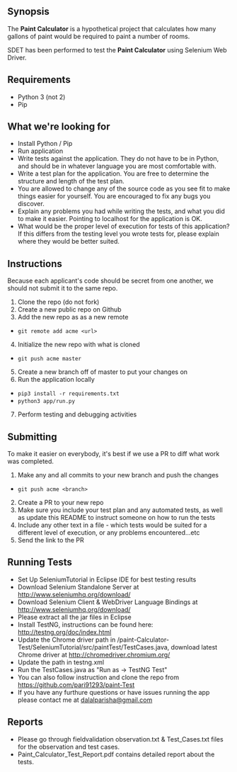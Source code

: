 ## Synopsis

The **Paint Calculator** is a hypothetical project that calculates how many gallons of paint would be required to paint a number of rooms.

SDET has been performed to test the **Paint Calculator** using Selenium Web Driver.

## Requirements

* Python 3 (not 2)
* Pip

## What we're looking for

* Install Python / Pip
* Run application
* Write tests against the application. They do not have to be in Python, and should be in whatever language you are most comfortable with.
* Write a test plan for the application.  You are free to determine the structure and length of the test plan.
* You are allowed to change any of the source code as you see fit to make things easier for yourself. You are encouraged to fix any bugs you discover.
* Explain any problems you had while writing the tests, and what you did to make it easier. Pointing to localhost for the application is OK.
* What would be the proper level of execution for tests of this application?  If this differs from the testing level you wrote tests for, please explain where they would be better suited.

## Instructions

Because each applicant's code should be secret from one another, we should not submit it to the same repo.

1. Clone the repo (do not fork)
2. Create a new public repo on Github
3. Add the new repo as as a new remote
* `git remote add acme <url>`
4. Initialize the new repo with what is cloned
* `git push acme master`
5. Create a new branch off of master to put your changes on
6. Run the application locally
* `pip3 install -r requirements.txt`
* `python3 app/run.py`
7. Perform testing and debugging activities

## Submitting 

To make it easier on everybody, it's best if we use a PR to diff what work was completed.

1. Make any and all commits to your new branch and push the changes
* `git push acme <branch>`
2. Create a PR to your new repo
3. Make sure you include your test plan and any automated tests, as well as update this README to instruct someone on how to run the tests
4. Include any other text in a file - which tests would be suited for a different level of execution, or any problems encountered...etc
5. Send the link to the PR

## Running Tests

* Set Up SeleniumTutorial in Eclipse IDE for best testing results
* Download Selenium Standalone Server at http://www.seleniumhq.org/download/
* Download Selenium Client & WebDriver Language Bindings at http://www.seleniumhq.org/download/
* Please extract all the jar files in Eclipse
* Install TestNG, instructions can be found here: http://testng.org/doc/index.html
* Update the Chrome driver path in /paint-Calculator-Test/SeleniumTutorial/src/paintTest/TestCases.java, download latest Chrome driver at http://chromedriver.chromium.org/
* Update the path in testng.xml
* Run the TestCases.java as "Run as -> TestNG Test"
* You can also follow instruction and clone the repo from https://github.com/pari91293/paint-Test
* If you have any furthure questions or have issues running the app please contact me at dalalparisha@gmail.com

## Reports

* Please go through fieldvalidation observation.txt & Test_Cases.txt files for the observation and test cases.
* Paint_Calculator_Test_Report.pdf contains detailed report about the tests.
